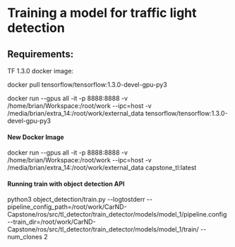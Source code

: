 # Training a model for traffic light detection

## Requirements:

TF 1.3.0 docker image:

docker pull tensorflow/tensorflow:1.3.0-devel-gpu-py3

docker run --gpus all -it -p 8888:8888 -v /home/brian/Workspace:/root/work --ipc=host -v /media/brian/extra_14:/root/work/external_data tensorflow/tensorflow:1.3.0-devel-gpu-py3

#### New Docker Image
docker run --gpus all -it -p 8888:8888 -v /home/brian/Workspace:/root/work --ipc=host -v /media/brian/extra_14:/root/work/external_data capstone_tl:latest


#### Running train with object detection API

python3 object_detection/train.py --logtostderr --pipeline_config_path=/root/work/CarND-Capstone/ros/src/tl_detector/train_detector/models/model_1/pipeline.config --train_dir=/root/work/CarND-Capstone/ros/src/tl_detector/train_detector/models/model_1/train/ --num_clones 2


